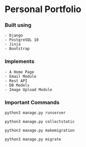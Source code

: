 # Personal Portfolio
 
### Built using 
    - Django
    - PostgreSQL 10
    - Jinja
    - Bootstrap

### Implements
    - A Home Page
    - Email Module
    - Rest API
    - DB Models
    - Image Upload Module

### Important Commands
```
python3 manage.py runserver

python3 manage.py collectstatic

python3 manage.py makemigration

python3 manage.py migrate
```